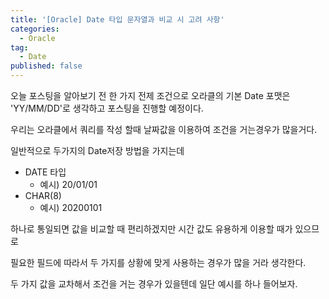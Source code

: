 ```yaml
---
title: '[Oracle] Date 타입 문자열과 비교 시 고려 사항'
categories:
  - Oracle
tag:
  - Date
published: false
---
```


오늘 포스팅을 알아보기 전 한 가지 전제 조건으로 오라클의 기본 Date 포맷은 'YY/MM/DD'로 생각하고 포스팅을 진행할 예정이다.

우리는 오라클에서 쿼리를 작성 할때 날짜값을 이용하여 조건을 거는경우가 많을거다.

일반적으로 두가지의 Date저장 방법을 가지는데

- DATE 타입
  - 예시) 20/01/01
- CHAR(8)
  - 예시) 20200101

하나로 통일되면 값을 비교할 때 편리하겠지만 시간 값도 유용하게 이용할 때가 있으므로

필요한 필드에 따라서 두 가지를 상황에 맞게 사용하는 경우가 많을 거라 생각한다.

두 가지 값을 교차해서 조건을 거는 경우가 있을텐데 일단 예시를 하나 들어보자.
